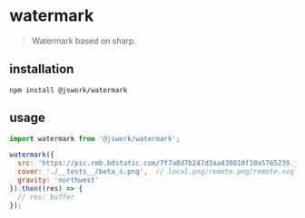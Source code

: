 # watermark
> Watermark based on sharp.

## installation
```shell
npm install @jswork/watermark
```

## usage
```js
import watermark from '@jswork/watermark';

watermark({
  src: 'https://pic.rmb.bdstatic.com/7f7a8d7b247d3aa430010f10a5765239.jpeg',
  cover: './__tests__/beta_s.png',  // local.png/remote.png/remote.svg
  gravity: 'northwest'
}).then((res) => {
  // res: buffer
});
```
